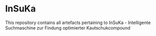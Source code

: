 # InSuKa
This repository contains all artefacts pertaining to InSuKa - Intelligente Suchmaschine zur Findung optimierter Kautschukcompound
